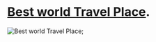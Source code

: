 # [Best world Travel Place](https://github.com/facebook/create-react-app).

![Best world Travel Place](https://i.ibb.co/SDT16qZ/Best-World-Trave-1.png);
